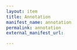 ```yaml
---
layout: item
title: Annotation
manifest_name: annotation
permalink: annotation
external_manifest_url: 

---
```

<!-- Add an essay or interpretive material below this line,
using HTML or markdown.  Do not modify this file above this line -->

